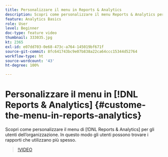 ```yaml
---
title: Personalizzare il menu in Reports & Analytics
description: Scopri come personalizzare il menu Reports & Analytics per gli utenti dell’organizzazione.
feature: Analytics Basics
role: User
level: Beginner
doc-type: feature video
thumbnail: 333035.jpg
kt: 2365
exl-id: e07dd703-0e68-473c-a764-145019bf671f
source-git-commit: 8fc641743bc9e07b838a22ca64ccc15344d52764
workflow-type: ht
source-wordcount: '43'
ht-degree: 100%

---
```


# Personalizzare il menu in [!DNL Reports & Analytics] {#custome-the-menu-in-reports-analytics}

Scopri come personalizzare il menu di [!DNL Reports & Analytics] per gli utenti dell’organizzazione. In questo modo gli utenti possono trovare i rapporti che utilizzano più spesso.

>[!VIDEO](https://video.tv.adobe.com/v/333035/?quality=12&learn=on)
